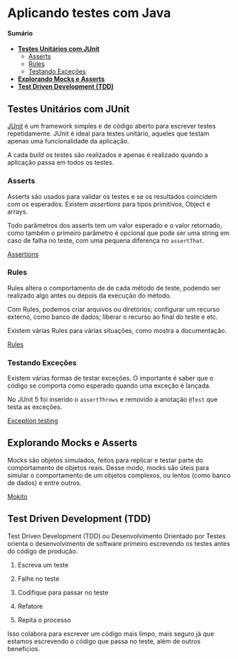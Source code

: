 # Aplicando testes com Java

#### Sumário

- **[Testes Unitários com JUnit](#testes-unitarios-com-junit)**
  - [Asserts](#asserts)
  - [Rules](#rules)
  - [Testando Exceções](#testando-exceções)
- **[Explorando Mocks e Asserts](#mocks-e-asserts)**
-   **[Test Driven Development (TDD)](#tdd)**

## Testes Unitários com JUnit <a name="testes-unitarios-com-junit"></a>

[JUnit](https://junit.org/junit4/) é um framework simples e de código aberto para escrever testes repetidamente. JUnit é ideal para testes unitário, aqueles que testam apenas uma funcionalidade da aplicação. 

A cada *build* os testes são realizados e apenas é realizado quando a aplicação passa em todos os testes.

### Asserts <a name="asserts"></a>

Asserts são usados para validar os testes e se os resultados coincidem com os esperados. Existem *assertions* para tipos primitivos, Object e arrays.

Todo parâmetros dos asserts tem um valor esperado e o valor retornado, como também o primeiro parâmetro é opcional que pode ser uma string em caso de falha no teste, com uma pequena diferença no `assertThat`. 

[Assertions](https://github.com/junit-team/junit4/wiki/Assertions)

### Rules <a name="rules"></a>

Rules altera o comportamento de de cada método de teste, podendo ser realizado algo antes ou depois da execução do método.

Com Rules, podemos criar arquivos ou diretórios; configurar um recurso externo, como banco de dados; liberar o recurso ao final do teste  e etc.

Existem várias Rules para várias situações, como mostra a documentação.

[Rules](https://github.com/junit-team/junit4/wiki/Rules)

### Testando Exceções <a name="testando-exceções"></a>

Existem várias formas de testar exceções. O importante é saber que o código se comporta como esperado quando uma exceção é lançada.

No JUnit 5 foi inserido o `assertThrows` e removido a anotação `@Test` que testa as exceções.

[Exception testing](https://github.com/junit-team/junit4/wiki/Exception-testing)

## Explorando Mocks e Asserts <a name="mocks-e-asserts"></a>

Mocks são objetos simulados, feitos para replicar e testar parte do comportamento de objetos reais. Desse modo, mocks são úteis para simular o comportamento de um objetos complexos, ou lentos (como banco de dados) e entre outros.

[Mokito](http://www.vidageek.net/2013/08/27/mockito-mocks/)

## Test Driven Development (TDD) <a name="tdd"></a>

Test Driven Development (TDD) ou Desenvolvimento Orientado por Testes orienta o desenvolvimento de software primeiro escrevendo os testes antes do código de produção.

1. Escreva um teste

2. Falhe no teste

3. Codifique para passar no teste

4. Refatore

5. Repita o processo

Isso colabora para escrever um código mais limpo, mais seguro já que estamos escrevendo o código que passa no teste, além de outros benefícios.